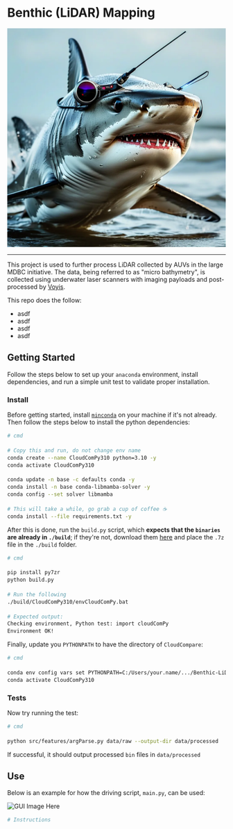 # Benthic (LiDAR) Mapping

![sharks with](./figures/freakin_lasers.webp)

---

This project is used to further process LiDAR collected by AUVs in the large MDBC initiative. The data, being referred 
to as "micro bathymetry", is collected using underwater laser scanners with imaging payloads and post-processed by 
[Voyis](https://voyis.com/).

This repo does the follow:
- asdf
- asdf
- asdf
- asdf

## Getting Started

Follow the steps below to set up your `anaconda` environment, install dependencies, and run a simple unit test to
validate proper installation.

### Install

Before getting started, install [`minconda`](https://docs.anaconda.com/miniconda/) on your machine if it's not already. 
Then follow the steps below to install the python dependencies:

```bash
# cmd

# Copy this and run, do not change env name
conda create --name CloudComPy310 python=3.10 -y
conda activate CloudComPy310

conda update -n base -c defaults conda -y
conda install -n base conda-libmamba-solver -y
conda config --set solver libmamba 

# This will take a while, go grab a cup of coffee ☕
conda install --file requirements.txt -y
```

After this is done, run the `build.py` script, which **expects that the `binaries` are already in `./build`**; if 
they're not, download them [here](https://www.simulation.openfields.fr/index.php/cloudcompy-downloads/3-cloudcompy-binaries/5-windows-cloudcompy-binaries/106-cloudcompy310-20240613) and place the `.7z` file in the `./build` folder.

```bash
# cmd

pip install py7zr
python build.py

# Run the following
./build/CloudComPy310/envCloudComPy.bat

# Expected output:
Checking environment, Python test: import cloudComPy
Environment OK!
```

Finally, update you `PYTHONPATH` to have the directory of `CloudCompare`:

```bash
# cmd

conda env config vars set PYTHONPATH=C:/Users/your.name/.../Benthic-LiDAR-Mapping/build/CloudComPy310/CloudCompare
conda activate CloudComPy310
```


### Tests

Now try running the test:

```bash
# cmd

python src/features/argParse.py data/raw --output-dir data/processed
```

If successful, it should output processed `bin` files in `data/processed`

## Use

Below is an example for how the driving script, `main.py`, can be used:

![GUI Image Here]()

```bash
# Instructions



```